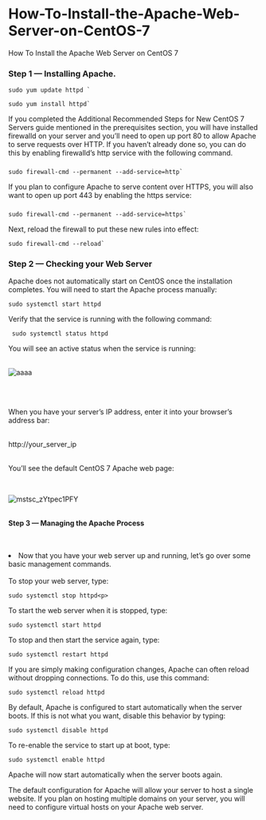 # How-To-Install-the-Apache-Web-Server-on-CentOS-7
How To Install the Apache Web Server on CentOS 7
<br>
### Step 1 — Installing Apache.

```
sudo yum update httpd `
```

```
sudo yum install httpd`
```

<text>
If you completed the Additional Recommended Steps for New CentOS 7 Servers guide mentioned in the prerequisites section, you will have installed firewalld on your server and you’ll need to open up port 80 to allow Apache to serve requests over HTTP. If you haven’t already done so, you can do this by enabling firewalld’s http service with the following command.</text>

###

```
sudo firewall-cmd --permanent --add-service=http`
```

<text>
 If you plan to configure Apache to serve content over HTTPS, you will also want to open up port 443 by enabling the https service:
 </text>

###

```
sudo firewall-cmd --permanent --add-service=https`
```

Next, reload the firewall to put these new rules into effect:

```
sudo firewall-cmd --reload`
```

### Step 2 — Checking your Web Server</b></p>

<text>
 Apache does not automatically start on CentOS once the installation completes. You will need to start the Apache process manually:
 </text><br>
 
```
sudo systemctl start httpd
```
 
 Verify that the service is running with the following command:
 
```
 sudo systemctl status httpd
```
 
You will see an active status when the service is running:<br><br>

![aaaa](https://user-images.githubusercontent.com/51197053/140646159-102eefb1-55a6-4418-a082-3b1f76e3094e.png)

<br>
<br>
<p>When you have your server’s IP address, enter it into your browser’s address bar:</p>
<br>
http://your_server_ip
<br><br>

<p>You’ll see the default CentOS 7 Apache web page:</p>
<br>

![mstsc_zYtpec1PFY](https://user-images.githubusercontent.com/51197053/140646319-04f0e72b-f889-492f-bb87-38b41992ba0a.png)
<br><br>
<p><b>Step 3 — Managing the Apache Process</b></p>
<br><br>
<li>Now that you have your web server up and running, let’s go over some basic management commands.
<br><br>
To stop your web server, type: 

``` 
sudo systemctl stop httpd<p>
```
 
To start the web server when it is stopped, type:

```
sudo systemctl start httpd
```
 
To stop and then start the service again, type:

```
sudo systemctl restart httpd
```
<p>If you are simply making configuration changes, Apache can often reload without dropping connections. To do this, use this command:</p>
 
```
sudo systemctl reload httpd
```
 
 <p>By default, Apache is configured to start automatically when the server boots. If this is not what you want, disable this behavior by typing:</p>
 
```
sudo systemctl disable httpd
```

To re-enable the service to start up at boot, type:

 ```
sudo systemctl enable httpd
```
 
<p>Apache will now start automatically when the server boots again.</p>
<p>The default configuration for Apache will allow your server to host a single website. If you plan on hosting multiple domains on your server, you will need to configure virtual hosts on your Apache web server.</p>

 <br>
